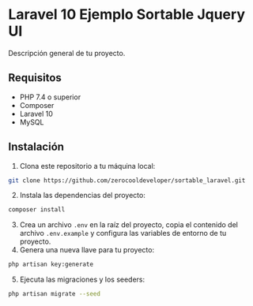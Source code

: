# Laravel 10 Ejemplo Sortable Jquery UI

Descripción general de tu proyecto.

## Requisitos

- PHP 7.4 o superior
- Composer
- Laravel 10
- MySQL

## Instalación

1. Clona este repositorio a tu máquina local:

```bash
git clone https://github.com/zerocooldeveloper/sortable_laravel.git
```

2. Instala las dependencias del proyecto:

```bash
composer install
```

3. Crea un archivo `.env` en la raíz del proyecto, copia el contenido del archivo `.env.example` y configura las variables de entorno de tu proyecto.
4. Genera una nueva llave para tu proyecto:

```bash
php artisan key:generate
```
5. Ejecuta las migraciones y los seeders:

```bash
php artisan migrate --seed
```
